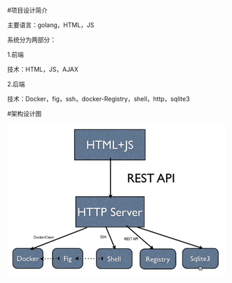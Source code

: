 #项目设计简介

主要语言：golang，HTML，JS

系统分为两部分：

1.前端

技术：HTML，JS，AJAX

2.后端

技术：Docker，fig，ssh，docker-Registry，shell，http，sqlite3

#架构设计图


![architecture](architecture.png?raw=true "architecture")

